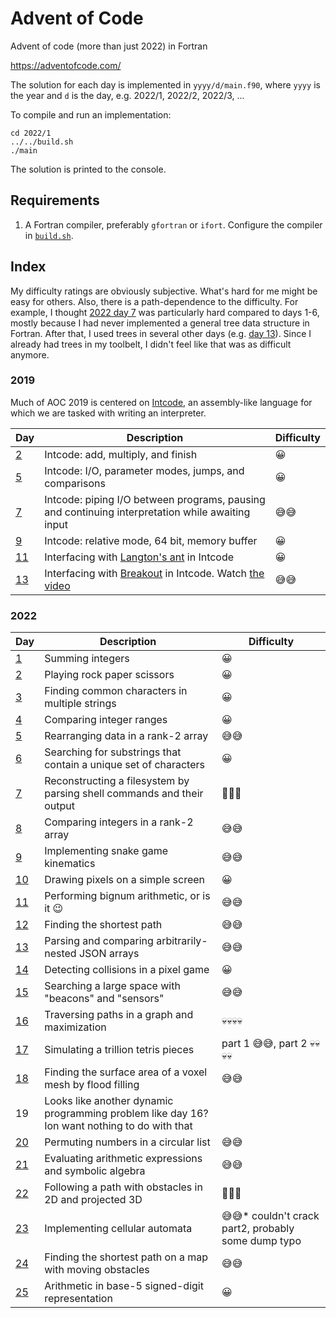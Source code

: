
# Advent of Code

Advent of code (more than just 2022) in Fortran

https://adventofcode.com/

The solution for each day is implemented in `yyyy/d/main.f90`, where `yyyy` is the year and `d` is the day, e.g. 2022/1, 2022/2, 2022/3, ...

To compile and run an implementation:

    cd 2022/1
    ../../build.sh
    ./main

The solution is printed to the console.

## Requirements

1. A Fortran compiler, preferably `gfortran` or `ifort`.  Configure the compiler in [`build.sh`](build.sh).

## Index

My difficulty ratings are obviously subjective.  What's hard for me might be easy for others.  Also, there is a path-dependence to the difficulty.  For example, I thought [2022 day 7](2022/7) was particularly hard compared to days 1-6, mostly because I had never implemented a general tree data structure in Fortran.  After that, I used trees in several other days (e.g. [day 13](2022/13)).  Since I already had trees in my toolbelt, I didn't feel like that was as difficult anymore.

### 2019

Much of AOC 2019 is centered on [Intcode](https://esolangs.org/wiki/Intcode), an assembly-like language for which we are tasked with writing an interpreter.

| Day | Description | Difficulty |
|-----|-------------|------------|
|   [2](2019/2) | Intcode: add, multiply, and finish | 😀 |
|   [5](2019/5) | Intcode: I/O, parameter modes, jumps, and comparisons | 😀 |
|   [7](2019/7) | Intcode: piping I/O between programs, pausing and continuing interpretation while awaiting input | 😅😅 |
|   [9](2019/9) | Intcode: relative mode, 64 bit, memory buffer | 😀 |
|   [11](2019/11) | Interfacing with [Langton's ant](https://en.wikipedia.org/wiki/Langton%27s_ant) in Intcode | 😀 |
|   [13](2019/13) | Interfacing with [Breakout](https://en.wikipedia.org/wiki/Breakout_(video_game)) in Intcode.  Watch [the video](https://www.tiktok.com/@jeff.irwin/video/7183364089438244142) | 😅😅 |

### 2022

| Day | Description | Difficulty |
|-----|-------------|------------|
|   [1](2022/1) | Summing integers | 😀 |
|   [2](2022/2) | Playing rock paper scissors | 😀 |
|   [3](2022/3) | Finding common characters in multiple strings | 😀 |
|   [4](2022/4) | Comparing integer ranges | 😀 |
|   [5](2022/5) | Rearranging data in a rank-2 array | 😅😅 |
|   [6](2022/6) | Searching for substrings that contain a unique set of characters | 😀 |
|   [7](2022/7) | Reconstructing a filesystem by parsing shell commands and their output | 🥵🥵🥵 |
|   [8](2022/8) | Comparing integers in a rank-2 array | 😅😅 |
|   [9](2022/9) | Implementing snake game kinematics | 😅😅 |
| [10](2022/10) | Drawing pixels on a simple screen | 😀 |
| [11](2022/11) | Performing bignum arithmetic, or is it 😉 | 😅😅 |
| [12](2022/12) | Finding the shortest path | 😅😅 |
| [13](2022/13) | Parsing and comparing arbitrarily-nested JSON arrays | 😅😅 |
| [14](2022/14) | Detecting collisions in a pixel game | 😀 |
| [15](2022/15) | Searching a large space with "beacons" and "sensors" | 😅😅 |
| [16](2022/16) | Traversing paths in a graph and maximization | 💀💀💀💀 |
| [17](2022/17) | Simulating a trillion tetris pieces | part 1 😅😅, part 2 💀💀💀💀 |
| [18](2022/18) | Finding the surface area of a voxel mesh by flood filling | 😅😅 |
| 19 | Looks like another dynamic programming problem like day 16?  Ion want nothing to do with that | |
| [20](2022/20) | Permuting numbers in a circular list | 😅😅 |
| [21](2022/21) | Evaluating arithmetic expressions and symbolic algebra | 😅😅 |
| [22](2022/22) | Following a path with obstacles in 2D and projected 3D | 🥵🥵🥵 |
| [23](2022/23) | Implementing cellular automata | 😅😅* couldn't crack part2, probably some dump typo |
| [24](2022/24) | Finding the shortest path on a map with moving obstacles | 😅😅 |
| [25](2022/25) | Arithmetic in base-5 signed-digit representation | 😀 |

